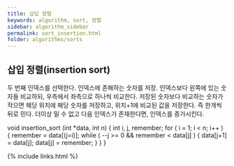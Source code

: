 ```yaml
---
title: 삽입 정렬
keywords: algorithm, sort, 정렬
sidebar: algorithm_sidebar
permalink: sort_insertion.html
folder: algorithms/sorts
---
```


## 삽입 정렬(insertion sort)
두 번째 인덱스를 선택한다.
인덱스에 존해하는 숫자를 저장.
인덱스보다 왼쪽에 있는 숫자들 비교하되, 우측에서 좌측으로 하나씩 비교한다.
저장된 숫자보다 비교하는 숫자가 작으면 해당 위치에 해당 숫자를 저장하고, 위치+1에 비교된 값을 저장한다.
즉 한개씩 뒤로 민다.
더이상 밀 수 없고 다음 인덱스가 존재한다면, 인덱스를 증가시킨다.

void insertion_sort (int *data, int n)
{
  int i, j, remember;
  for ( i = 1; i < n; i++ ) {
    remember = data[(j=i)];
    while ( --j >= 0 && remember < data[j] ) {
        data[j+1] = data[j];
        data[j] = remember;
    }
  }
}


{% include links.html %}
